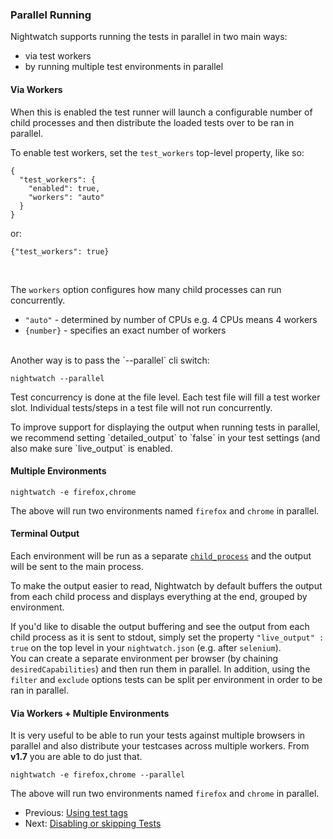 ### Parallel Running

Nightwatch supports running the tests in parallel in two main ways: 
- via test workers
- by running multiple test environments in parallel

#### Via Workers

When this is enabled the test runner will launch a configurable number of child processes and then distribute the loaded tests over to be ran in parallel.

To enable test workers, set the `test_workers` top-level property, like so:

<pre><code class="language-javascript">{
  "test_workers": {
    "enabled": true,
    "workers": "auto"
  }
}
</code></pre>

or:

<pre><code class="language-javascript">{"test_workers": true}</code></pre>

<br>

The `workers` option configures how many child processes can run concurrently.

- `"auto"` - determined by number of CPUs e.g. 4 CPUs means 4 workers
- `{number}` - specifies an exact number of workers

<br>
Another way is to pass the `--parallel` cli switch:
<pre><code class="language-bash">nightwatch --parallel</code></pre>

Test concurrency is done at the file level. Each test file will fill a test worker slot. Individual tests/steps in a test file will not run concurrently.

<div class="alert alert-warning">
To improve support for displaying the output when running tests in parallel, we recommend setting `detailed_output` to `false` in your test settings (and also make sure `live_output` is enabled.
</div>

#### Multiple Environments

<pre><code class="language-bash">nightwatch -e firefox,chrome</code></pre>

The above will run two environments named `firefox` and `chrome` in parallel.

#### Terminal Output

Each environment will be run as a separate [`child_process`](https://nodejs.org/api/child_process.html) and the output will be sent to the main process.

To make the output easier to read, Nightwatch by default buffers the output from each child process and displays everything at the end, grouped by environment.

<div class="alert alert-warning">
  If you'd like to disable the output buffering and see the output from each child process as it is sent to stdout, simply set the property <code>"live_output" : true</code> on the top level in your <code>nightwatch.json</code> (e.g. after <code>selenium</code>).
</div>

<div class="alert alert-info">
  You can create a separate environment per browser (by chaining <code>desiredCapabilities</code>) and then run them in parallel. In addition, using the <code>filter</code> and <code>exclude</code> options tests can be split per environment in order to be ran in parallel.
</div>

#### Via Workers + Multiple Environments

It is very useful to be able to run your tests against multiple browsers in parallel and also distribute your testcases across multiple workers.
From **v1.7** you are able to do just that.
<pre><code class="language-bash">nightwatch -e firefox,chrome --parallel</code></pre>

The above will run two environments named `firefox` and `chrome` in parallel.

- Previous: [Using test tags](/guide/running-tests/test-tags.html)
- Next: [Disabling or skipping Tests](/guide/running-tests/disabling-tests.html)
